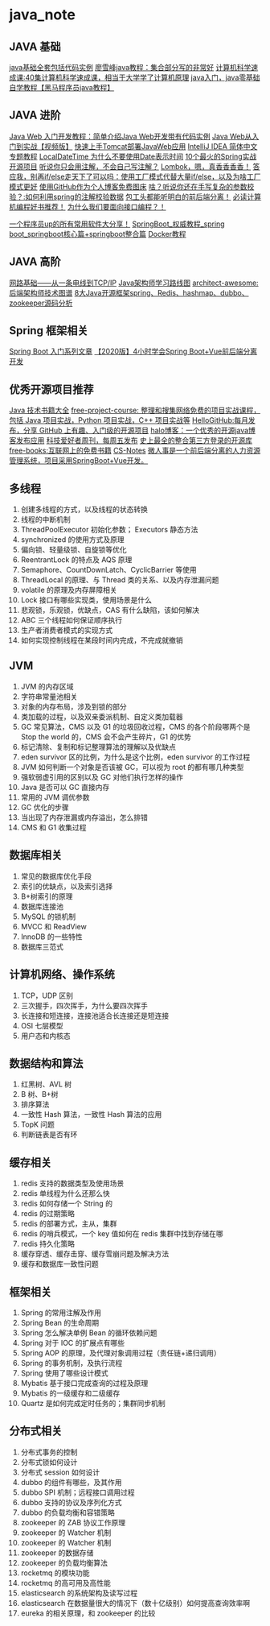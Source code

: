 # java_note
## JAVA 基础
[java基础全套包括代码实例](https://www.nowcoder.com/tutorial/10001/5fc0c07cd9d44e66b3baafd76f1f5b9f)
[廖雪峰java教程：集合部分写的非常好](https://www.liaoxuefeng.com/wiki/1252599548343744)
[计算机科学速成课:40集计算机科学速成课，相当于大学学了计算机原理](https://www.bilibili.com/video/av21376839/)
[java入门，java零基础自学教程【黑马程序员java教程】](https://www.bilibili.com/video/av80585971)

## JAVA 进阶
[Java Web 入门开发教程：简单介绍Java Web开发带有代码实例](https://github.com/skyline75489/Heart-First-JavaWeb)
[Java Web从入门到实战【视频版】](https://space.bilibili.com/434617924/video)
[快速上手Tomcat部署JavaWeb应用](https://www.bilibili.com/video/av78375180)
[IntelliJ IDEA 简体中文专题教程](https://github.com/judasn/IntelliJ-IDEA-Tutorial)
[LocalDateTime 为什么不要使用Date表示时间](https://www.bilibili.com/read/cv4209561)
[10个最火的Spring实战开源项目](https://www.bilibili.com/video/av92191212)
[听说你只会用注解，不会自己写注解？](https://www.bilibili.com/read/cv4802402)
[Lombok，嗯，真香香香香！](https://www.bilibili.com/read/cv4316739)
[答应我，别再if/else走天下了可以吗：使用工厂模式代替大量if/else，以及为啥工厂模式更好](https://www.bilibili.com/read/cv4257620)
[使用GitHub作为个人博客免费图床](https://www.bilibili.com/read/cv4065587)
[啥？听说你还在手写复杂的参数校验？:如何利用spring的注解校验数据](https://www.bilibili.com/read/cv4308221)
[包工头都能听明白的前后端分离！](https://www.bilibili.com/video/av90077218)
[必读计算机编程好书推荐！](https://www.bilibili.com/video/av80660080)
[为什么我们要面向接口编程？！](https://www.bilibili.com/read/cv4960817)

[一个程序员up的所有常用软件大分享！](https://www.bilibili.com/video/av87731293)
[SpringBoot_权威教程_spring boot_springboot核心篇+springboot整合篇](https://www.bilibili.com/video/av38657363)
[Docker教程](https://www.bilibili.com/video/av81869326)

## JAVA 高阶
[网路基础——从一条电线到TCP/IP](https://www.bilibili.com/video/av87680753)
[Java架构师学习路线图](https://www.processon.com/view/link/5cb6c8a4e4b059e209fbf369#map)
[architect-awesome:后端架构师技术图谱](https://github.com/xingshaocheng/architect-awesome)
[8大Java开源框架spring、Redis、hashmap、dubbo、zookeeper源码分析](https://www.bilibili.com/video/av78794016)


## Spring 框架相关
[Spring Boot 入门系列文章](http://www.ityouknow.com/spring-boot.html)
[【2020版】4小时学会Spring Boot+Vue前后端分离开发](https://www.bilibili.com/video/av85793766?p=1)

## 优秀开源项目推荐
[Java 技术书籍大全](https://github.com/sorenduan/awesome-java-books)
[
free-project-course: 整理和搜集网络免费的项目实战课程，包括 Java 项目实战，Python 项目实战，C++ 项目实战等](https://github.com/resumejob/free-project-course)
[HelloGitHub:每月发布，分享 GitHub 上有趣、入门级的开源项目](https://github.com/521xueweihan/HelloGitHub)
[halo博客：一个优秀的开源java博客发布应用](https://github.com/halo-dev/halo)
[科技爱好者周刊，每周五发布](https://github.com/ruanyf/weekly)
[史上最全的整合第三方登录的开源库](https://github.com/justauth/JustAuth)
[free-books:互联网上的免费书籍](https://github.com/ruanyf/free-books)
[CS-Notes](https://github.com/CyC2018/CS-Notes)
[微人事是一个前后端分离的人力资源管理系统，项目采用SpringBoot+Vue开发。](https://github.com/paigupai/vhr)

## 多线程
1. 创建多线程的方式，以及线程的状态转换
2. 线程的中断机制
3. ThreadPoolExecutor 初始化参数； Executors 静态方法
4. synchronized 的使用方式及原理
5. 偏向锁、轻量级锁、自旋锁等优化
6. ReentrantLock 的特点及 AQS 原理
7. Semaphore、CountDownLatch、CyclicBarrier 等使用
8. ThreadLocal 的原理、与 Thread 类的关系、以及内存泄漏问题
9. volatile 的原理及内存屏障相关
10. Lock 接口有哪些实现类，使用场景是什么
11. 悲观锁，乐观锁，优缺点，CAS 有什么缺陷，该如何解决
12. ABC 三个线程如何保证顺序执行
13. 生产者消费者模式的实现方式
14. 如何实现控制线程在某段时间内完成，不完成就撤销

## JVM
1. JVM 的内存区域
2. 字符串常量池相关
3. 对象的内存布局，涉及到锁的部分
4. 类加载的过程，以及双亲委派机制、自定义类加载器
5. GC 常见算法，CMS 以及 G1 的垃圾回收过程，CMS 的各个阶段哪两个是 Stop the world 的，CMS 会不会产生碎片，G1 的优势
6. 标记清除、复制和标记整理算法的理解以及优缺点
7. eden survivor 区的比例，为什么是这个比例，eden survivor 的工作过程
8. JVM 如何判断一个对象是否该被 GC，可以视为 root 的都有哪几种类型
9. 强软弱虚引用的区别以及 GC 对他们执行怎样的操作
10. Java 是否可以 GC 直接内存
11. 常用的 JVM 调优参数
12. GC 优化的步骤
13. 当出现了内存泄漏或内存溢出，怎么排错
14. CMS 和 G1 收集过程

## 数据库相关
1. 常见的数据库优化手段
2. 索引的优缺点，以及索引选择
3. B+树索引的原理
4. 数据库连接池
5. MySQL 的锁机制
6. MVCC 和 ReadView
7. InnoDB 的一些特性
8. 数据库三范式

## 计算机网络、操作系统
1. TCP，UDP 区别
2. 三次握手，四次挥手，为什么要四次挥手
3. 长连接和短连接，连接池适合长连接还是短连接
4. OSI 七层模型
5. 用户态和内核态

## 数据结构和算法
1. 红黑树、AVL 树
2. B 树、B+树
3. 排序算法
4. 一致性 Hash 算法，一致性 Hash 算法的应用
5. TopK 问题
6. 判断链表是否有环

## 缓存相关
1. redis 支持的数据类型及使用场景
2. redis 单线程为什么还那么快
3. redis 如何存储一个 String 的
4. redis 的过期策略
5. redis 的部署方式，主从，集群
6. redis 的哨兵模式，一个 key 值如何在 redis 集群中找到存储在哪
7. redis 持久化策略
8. 缓存穿透、缓存击穿、缓存雪崩问题及解决方法
9. 缓存和数据库一致性问题

## 框架相关
1. Spring 的常用注解及作用
2. Spring Bean 的生命周期
3. Spring 怎么解决单例 Bean 的循环依赖问题
4. Spring 对于 IOC 的扩展点有哪些
5. Spring AOP 的原理，及代理对象调用过程（责任链+递归调用）
6. Spring 的事务机制，及执行流程
7. Spring 使用了哪些设计模式
8. Mybatis 基于接口完成查询的过程及原理
9. Mybatis 的一级缓存和二级缓存
10. Quartz 是如何完成定时任务的；集群同步机制

## 分布式相关
1. 分布式事务的控制
2. 分布式锁如何设计
3. 分布式 session 如何设计
4. dubbo 的组件有哪些，及其作用
5. dubbo SPI 机制；远程接口调用过程
6. dubbo 支持的协议及序列化方式
7. dubbo 的负载均衡和容错策略
8. zookeeper 的 ZAB 协议工作原理
9. zookeeper 的 Watcher 机制
10. zookeeper 的 Watcher 机制
11. zookeeper 的数据存储
12. zookeeper 的负载均衡算法
13. rocketmq 的模块功能
14. rocketmq 的高可用及高性能
15. elasticsearch 的系统架构及读写过程
16. elasticsearch 在数据量很大的情况下（数十亿级别）如何提高查询效率啊
17. eureka 的相关原理，和 zookeeper 的比较
